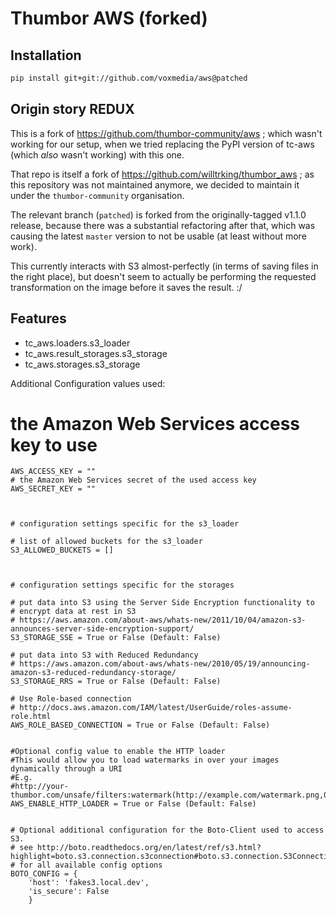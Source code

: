 Thumbor AWS (forked)
====================

Installation
------------

```bash
pip install git+git://github.com/voxmedia/aws@patched
```

Origin story REDUX
------------------

This is a fork of https://github.com/thumbor-community/aws ; which
wasn't working for our setup, when we tried replacing the PyPI version
of tc-aws (which *also* wasn't working) with this one.

That repo is itself a fork of https://github.com/willtrking/thumbor_aws ; as this
repository was not maintained anymore, we decided to maintain it under
the ``thumbor-community`` organisation.

The relevant branch (`patched`) is forked from the originally-tagged
v1.1.0 release, because there was a substantial refactoring after that,
which was causing the latest `master` version to not be usable (at
least without more work).

This currently interacts with S3 almost-perfectly (in terms of saving
files in the right place), but doesn't seem to actually be performing
the requested transformation on the image before it saves the
result. :/

Features
--------

 * tc_aws.loaders.s3_loader
 * tc_aws.result_storages.s3_storage
 * tc_aws.storages.s3_storage

Additional Configuration values used:

  # the Amazon Web Services access key to use
    AWS_ACCESS_KEY = ""
    # the Amazon Web Services secret of the used access key
    AWS_SECRET_KEY = ""



    # configuration settings specific for the s3_loader

    # list of allowed buckets for the s3_loader
    S3_ALLOWED_BUCKETS = []



    # configuration settings specific for the storages

    # put data into S3 using the Server Side Encryption functionality to
    # encrypt data at rest in S3
    # https://aws.amazon.com/about-aws/whats-new/2011/10/04/amazon-s3-announces-server-side-encryption-support/
    S3_STORAGE_SSE = True or False (Default: False)

    # put data into S3 with Reduced Redundancy
    # https://aws.amazon.com/about-aws/whats-new/2010/05/19/announcing-amazon-s3-reduced-redundancy-storage/
    S3_STORAGE_RRS = True or False (Default: False)

    # Use Role-based connection
    # http://docs.aws.amazon.com/IAM/latest/UserGuide/roles-assume-role.html
    AWS_ROLE_BASED_CONNECTION = True or False (Default: False)


    #Optional config value to enable the HTTP loader
    #This would allow you to load watermarks in over your images dynamically through a URI
    #E.g.
    #http://your-thumbor.com/unsafe/filters:watermark(http://example.com/watermark.png,0,0,50)/s3_bucket/photo.jpg
    AWS_ENABLE_HTTP_LOADER = True or False (Default: False)


    # Optional additional configuration for the Boto-Client used to access S3.
    # see http://boto.readthedocs.org/en/latest/ref/s3.html?highlight=boto.s3.connection.s3connection#boto.s3.connection.S3Connection
    # for all available config options
    BOTO_CONFIG = {
        'host': 'fakes3.local.dev',
        'is_secure': False
        }
